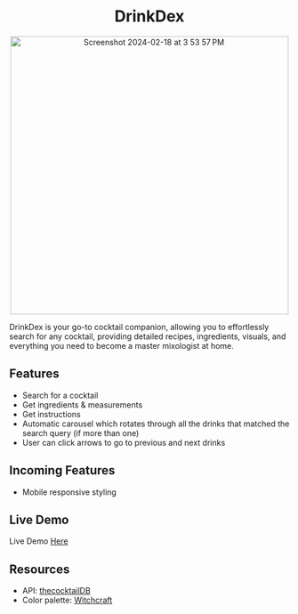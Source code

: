 <h1 align="center">DrinkDex</h1>
<p align="center">
  <img width="500" alt="Screenshot 2024-02-18 at 3 53 57 PM" src="https://github.com/raisa-d/DrinkDex/assets/144272001/f11b05e9-4491-42e3-8767-54d8d7c8816d">
</p>

DrinkDex is your go-to cocktail companion, allowing you to effortlessly search for any cocktail, providing detailed recipes, ingredients, visuals, and everything you need to become a master mixologist at home.

## Features
- Search for a cocktail
- Get ingredients & measurements
- Get instructions
- Automatic carousel which rotates through all the drinks that matched the search query (if more than one)
- User can click arrows to go to previous and next drinks

## Incoming Features
- Mobile responsive styling

## Live Demo
Live Demo [Here](https://raisa-d.github.io/DrinkDex/)

## Resources
- API: [thecocktailDB](https://www.thecocktaildb.com/api.php)
- Color palette: [Witchcraft](https://www.colorhub.app/browse/witchcraft)
